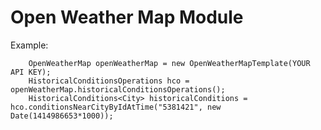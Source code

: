# Open Weather Map Module

Example:

        OpenWeatherMap openWeatherMap = new OpenWeatherMapTemplate(YOUR API KEY);
        HistoricalConditionsOperations hco = openWeatherMap.historicalConditionsOperations();
        HistoricalConditions<City> historicalConditions = hco.conditionsNearCityByIdAtTime("5381421", new Date(1414986653*1000));
